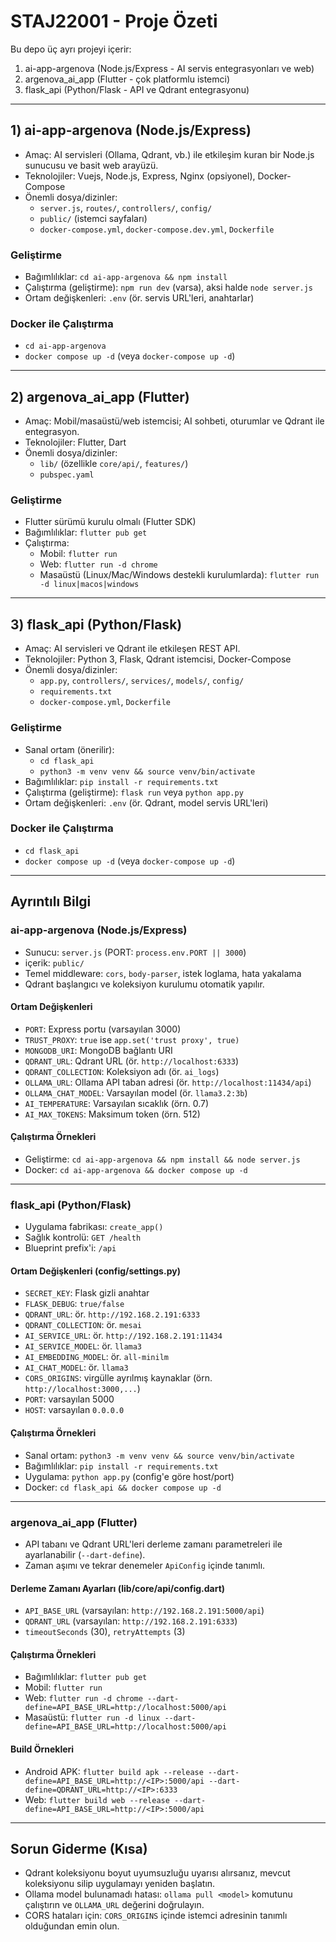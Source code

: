 # STAJ22001 - Proje Özeti

Bu depo üç ayrı projeyi içerir:

1. ai-app-argenova (Node.js/Express - AI servis entegrasyonları ve web)
2. argenova_ai_app (Flutter - çok platformlu istemci)
3. flask_api (Python/Flask - API ve Qdrant entegrasyonu)

---

## 1) ai-app-argenova (Node.js/Express)

-   Amaç: AI servisleri (Ollama, Qdrant, vb.) ile etkileşim kuran bir Node.js sunucusu ve basit web arayüzü.
-   Teknolojiler: Vuejs, Node.js, Express, Nginx (opsiyonel), Docker-Compose
-   Önemli dosya/dizinler:
    -   `server.js`, `routes/`, `controllers/`, `config/`
    -   `public/` (istemci sayfaları)
    -   `docker-compose.yml`, `docker-compose.dev.yml`, `Dockerfile`

### Geliştirme

-   Bağımlılıklar: `cd ai-app-argenova && npm install`
-   Çalıştırma (geliştirme): `npm run dev` (varsa), aksi halde `node server.js`
-   Ortam değişkenleri: `.env` (ör. servis URL'leri, anahtarlar)

### Docker ile Çalıştırma

-   `cd ai-app-argenova`
-   `docker compose up -d` (veya `docker-compose up -d`)

---

## 2) argenova_ai_app (Flutter)

-   Amaç: Mobil/masaüstü/web istemcisi; AI sohbeti, oturumlar ve Qdrant ile entegrasyon.
-   Teknolojiler: Flutter, Dart
-   Önemli dosya/dizinler:
    -   `lib/` (özellikle `core/api/`, `features/`)
    -   `pubspec.yaml`

### Geliştirme

-   Flutter sürümü kurulu olmalı (Flutter SDK)
-   Bağımlılıklar: `flutter pub get`
-   Çalıştırma:
    -   Mobil: `flutter run`
    -   Web: `flutter run -d chrome`
    -   Masaüstü (Linux/Mac/Windows destekli kurulumlarda): `flutter run -d linux|macos|windows`

---

## 3) flask_api (Python/Flask)

-   Amaç: AI servisleri ve Qdrant ile etkileşen REST API.
-   Teknolojiler: Python 3, Flask, Qdrant istemcisi, Docker-Compose
-   Önemli dosya/dizinler:
    -   `app.py`, `controllers/`, `services/`, `models/`, `config/`
    -   `requirements.txt`
    -   `docker-compose.yml`, `Dockerfile`

### Geliştirme

-   Sanal ortam (önerilir):
    -   `cd flask_api`
    -   `python3 -m venv venv && source venv/bin/activate`
-   Bağımlılıklar: `pip install -r requirements.txt`
-   Çalıştırma (geliştirme): `flask run` veya `python app.py`
-   Ortam değişkenleri: `.env` (ör. Qdrant, model servis URL'leri)

### Docker ile Çalıştırma

-   `cd flask_api`
-   `docker compose up -d` (veya `docker-compose up -d`)

---

## Ayrıntılı Bilgi

### ai-app-argenova (Node.js/Express)

-   Sunucu: `server.js` (PORT: `process.env.PORT || 3000`)
-   içerik: `public/`
-   Temel middleware: `cors`, `body-parser`, istek loglama, hata yakalama
-   Qdrant başlangıcı ve koleksiyon kurulumu otomatik yapılır.

#### Ortam Değişkenleri

-   `PORT`: Express portu (varsayılan 3000)
-   `TRUST_PROXY`: `true` ise `app.set('trust proxy', true)`
-   `MONGODB_URI`: MongoDB bağlantı URI
-   `QDRANT_URL`: Qdrant URL (ör. `http://localhost:6333`)
-   `QDRANT_COLLECTION`: Koleksiyon adı (ör. `ai_logs`)
-   `OLLAMA_URL`: Ollama API taban adresi (ör. `http://localhost:11434/api`)
-   `OLLAMA_CHAT_MODEL`: Varsayılan model (ör. `llama3.2:3b`)
-   `AI_TEMPERATURE`: Varsayılan sıcaklık (örn. 0.7)
-   `AI_MAX_TOKENS`: Maksimum token (örn. 512)

#### Çalıştırma Örnekleri

-   Geliştirme: `cd ai-app-argenova && npm install && node server.js`
-   Docker: `cd ai-app-argenova && docker compose up -d`

---

### flask_api (Python/Flask)

-   Uygulama fabrikası: `create_app()`
-   Sağlık kontrolü: `GET /health`
-   Blueprint prefix'i: `/api`

#### Ortam Değişkenleri (config/settings.py)

-   `SECRET_KEY`: Flask gizli anahtar
-   `FLASK_DEBUG`: `true/false`
-   `QDRANT_URL`: ör. `http://192.168.2.191:6333`
-   `QDRANT_COLLECTION`: ör. `mesai`
-   `AI_SERVICE_URL`: ör. `http://192.168.2.191:11434`
-   `AI_SERVICE_MODEL`: ör. `llama3`
-   `AI_EMBEDDING_MODEL`: ör. `all-minilm`
-   `AI_CHAT_MODEL`: ör. `llama3`
-   `CORS_ORIGINS`: virgülle ayrılmış kaynaklar (örn. `http://localhost:3000,...`)
-   `PORT`: varsayılan 5000
-   `HOST`: varsayılan `0.0.0.0`

#### Çalıştırma Örnekleri

-   Sanal ortam: `python3 -m venv venv && source venv/bin/activate`
-   Bağımlılıklar: `pip install -r requirements.txt`
-   Uygulama: `python app.py` (config'e göre host/port)
-   Docker: `cd flask_api && docker compose up -d`

---

### argenova_ai_app (Flutter)

-   API tabanı ve Qdrant URL'leri derleme zamanı parametreleri ile ayarlanabilir (`--dart-define`).
-   Zaman aşımı ve tekrar denemeler `ApiConfig` içinde tanımlı.

#### Derleme Zamanı Ayarları (lib/core/api/config.dart)

-   `API_BASE_URL` (varsayılan: `http://192.168.2.191:5000/api`)
-   `QDRANT_URL` (varsayılan: `http://192.168.2.191:6333`)
-   `timeoutSeconds` (30), `retryAttempts` (3)

#### Çalıştırma Örnekleri

-   Bağımlılıklar: `flutter pub get`
-   Mobil: `flutter run`
-   Web: `flutter run -d chrome --dart-define=API_BASE_URL=http://localhost:5000/api`
-   Masaüstü: `flutter run -d linux --dart-define=API_BASE_URL=http://localhost:5000/api`

#### Build Örnekleri

-   Android APK: `flutter build apk --release --dart-define=API_BASE_URL=http://<IP>:5000/api --dart-define=QDRANT_URL=http://<IP>:6333`
-   Web: `flutter build web --release --dart-define=API_BASE_URL=http://<IP>:5000/api`

---

## Sorun Giderme (Kısa)

-   Qdrant koleksiyonu boyut uyumsuzluğu uyarısı alırsanız, mevcut koleksiyonu silip uygulamayı yeniden başlatın.
-   Ollama model bulunamadı hatası: `ollama pull <model>` komutunu çalıştırın ve `OLLAMA_URL` değerini doğrulayın.
-   CORS hataları için: `CORS_ORIGINS` içinde istemci adresinin tanımlı olduğundan emin olun.
